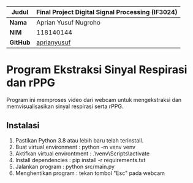 | **Judul** | **Final Project Digital Signal Processing (IF3024)** |
|-----------|------------------------------------------------------|
| **Nama**  | Aprian Yusuf Nugroho                                 |
| **NIM**   | 118140144                                            |
| **GitHub**| [aprianyusuf](https://github.com/aprianyusuf)        |

# Program Ekstraksi Sinyal Respirasi dan rPPG

Program ini memproses video dari webcam untuk mengekstraksi dan memvisualisasikan sinyal respirasi serta rPPG.

## Instalasi
1. Pastikan Python 3.8 atau lebih baru telah terinstall.
2. Buat virtual environment : python -m venv venv
3. Aktifkan virtual environtment : .\venv\Scripts\activate
4. Install dependencies : pip install -r requirements.txt
5. Jalankan program : python src/main.py
6. Menghentikan program : tekan tombol "Esc" pada webcam
